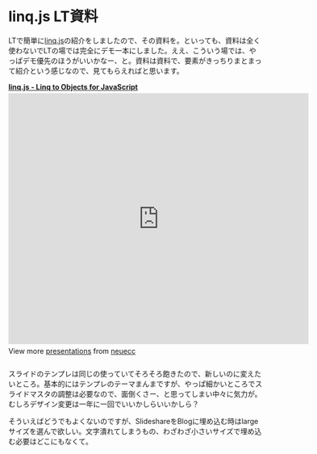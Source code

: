 # linq.js LT資料

LTで簡単に[linq.js](http://linqjs.codeplex.com/)の紹介をしましたので、その資料を。といっても、資料は全く使わないでLTの場では完全にデモ一本にしました。ええ、こういう場では、やっぱデモ優先のほうがいいかなー、と。資料は資料で、要素がきっちりまとまって紹介という感じなので、見てもらえればと思います。

<div style="width:595px" id="__ss_8930196"> <strong style="display:block;margin:12px 0 4px"><a href="http://www.slideshare.net/neuecc/linqjs-linq-to-objects-for-javascript" title="linq.js - Linq to Objects for JavaScript" target="_blank">linq.js - Linq to Objects for JavaScript</a></strong> <iframe src="http://www.slideshare.net/slideshow/embed_code/8930196" width="595" height="497" frameborder="0" marginwidth="0" marginheight="0" scrolling="no"></iframe> <div style="padding:5px 0 12px"> View more <a href="http://www.slideshare.net/" target="_blank">presentations</a> from <a href="http://www.slideshare.net/neuecc" target="_blank">neuecc</a> </div> </div>

スライドのテンプレは同じの使っていてそろそろ飽きたので、新しいのに変えたいところ。基本的にはテンプレのテーマまんまですが、やっぱ細かいところでスライドマスタの調整は必要なので、面倒くさー、と思ってしまい中々に気力が。むしろデザイン変更は一年に一回でいいかしらいいかしら？

そういえばどうでもよくないのですが、SlideshareをBlogに埋め込む時はlargeサイズを選んで欲しい。文字潰れてしまうもの、わざわざ小さいサイズで埋め込む必要はどこにもなくて。